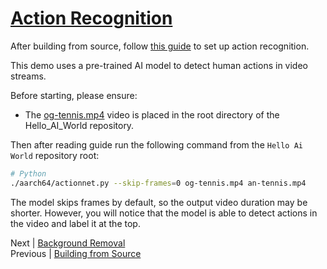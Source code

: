 # [Action Recognition](https://github.com/dusty-nv/jetson-inference/blob/master/docs/actionnet.md)

After building from source, follow [this guide](https://github.com/dusty-nv/jetson-inference/blob/master/docs/actionnet.md) to set up action recognition.

This demo uses a pre-trained AI model to detect human actions in video streams.

Before starting, please ensure:

- The [og-tennis.mp4](./images/og-tennis.mp4) video is placed in the root directory of the Hello_AI_World repository.

Then after reading guide run the following command from the `Hello Ai World` repository root:

```bash
# Python
./aarch64/actionnet.py --skip-frames=0 og-tennis.mp4 an-tennis.mp4
```

The model skips frames by default, so the output video duration may be shorter. However, you will notice that the model is able to detect actions in the video and label it at the top.

Next | [Background Removal](Background_Removal.md)  
Previous | [Building from Source](Building_Source.md)
